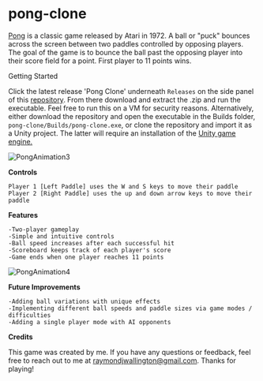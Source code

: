 # pong-clone

[Pong](https://en.wikipedia.org/wiki/Pong) is a classic game released by Atari in 1972. A ball or "puck" bounces across the screen between two paddles controlled by opposing players. The goal of the game is to bounce the ball past the opposing player into their score field for a point. First player to 11 points wins. 

 Getting Started

Click the latest release 'Pong Clone' underneath ```Releases``` on the side panel of this [repository](https://github.com/Color-and-Light/pong-clone/releases/tag/1.0.0). From there download and extract the .zip and run the executable. Feel free to run this on a VM for security reasons. Alternatively, either download the repository and open the executable in the Builds folder, ```pong-clone/Builds/pong-clone.exe```, or clone the repository and import it as a Unity project. The latter will require an installation of the [Unity game engine.](https://unity.com/)

![PongAnimation3](https://user-images.githubusercontent.com/91418047/227805375-21168eeb-3ca0-47c4-af3f-1a4a339dba46.gif)

<b>Controls</b>

    Player 1 [Left Paddle] uses the W and S keys to move their paddle
    Player 2 [Right Paddle] uses the up and down arrow keys to move their paddle

<b>Features</b>

    -Two-player gameplay
    -Simple and intuitive controls
    -Ball speed increases after each successful hit
    -Scoreboard keeps track of each player's score
    -Game ends when one player reaches 11 points
    
![PongAnimation4](https://user-images.githubusercontent.com/91418047/227807487-eb5bd4dd-b487-472d-95a7-5ddff5c9b742.gif)
    
<b>Future Improvements</b>

    -Adding ball variations with unique effects
    -Implementing different ball speeds and paddle sizes via game modes / difficulties
    -Adding a single player mode with AI opponents
    

    

<b>Credits</b>

This game was created by me. If you have any questions or feedback, feel free to reach out to me at raymondjwallington@gmail.com. Thanks for playing! 
